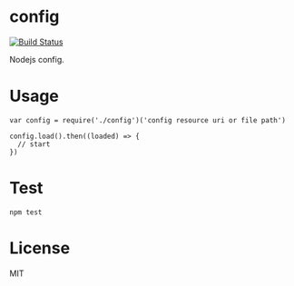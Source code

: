 # config
[![Build Status](https://travis-ci.org/sc0Vu/config.svg?branch=master)](https://travis-ci.org/sc0Vu/config)

Nodejs config.

# Usage
```
var config = require('./config')('config resource uri or file path')

config.load().then((loaded) => {
  // start
})
```

# Test
```
npm test
```

# License
MIT
